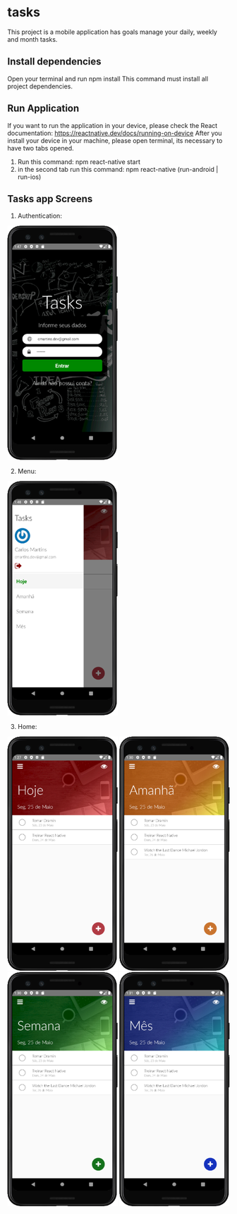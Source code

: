 # tasks
This project is a mobile application has goals manage your daily, weekly and month tasks.

## Install dependencies
Open your terminal and run npm install
This command must install all project dependencies.

## Run Application
If you want to run the application in your device, please check the React documentation: https://reactnative.dev/docs/running-on-device
After you install your device in your machine, please open terminal, its necessary to have two tabs opened.
1. Run this command: npm react-native start
2. in the second tab run this command: npm react-native (run-android | run-ios)

## Tasks app Screens
1. Authentication:
<img src="/assets/screenshot/Tasks-app-Auth.png" width="250" height="530">

2. Menu:
<img src="/assets/screenshot/Tasks-app-Menu.png" width="250" height="530">

3. Home:
<img src="/assets/screenshot/Tasks-app-Today.png" width="250" height="530">
<img src="/assets/screenshot/Tasks-app-Tomorrow.png" width="250" height="530">
<img src="/assets/screenshot/Tasks-app-Week.png" width="250" height="530" >
<img src="/assets/screenshot/Tasks-app-Month.png" width="250" height="530" >
